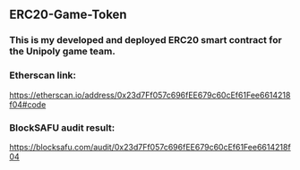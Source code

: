 ## ERC20-Game-Token
### This is my developed and deployed ERC20 smart contract for the Unipoly game team.
### Etherscan link:
https://etherscan.io/address/0x23d7Ff057c696fEE679c60cEf61Fee6614218f04#code
### BlockSAFU audit result:
https://blocksafu.com/audit/0x23d7Ff057c696fEE679c60cEf61Fee6614218f04
